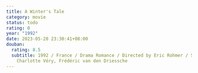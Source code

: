 ```yaml
---
title: A Winter's Tale
category: movie
status: todo
rating: 0
year: "1992"
date: 2023-05-28 23:30:41+08:00
douban:
  rating: 8.5
  subtitle: 1992 / France / Drama Romance / Directed by Eric Rohmer / Starring
    Charlotte Véry, Frédéric van den Driessche
---
```



